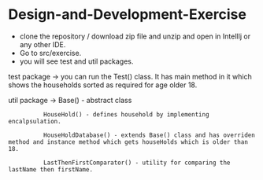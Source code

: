 # Design-and-Development-Exercise

- clone the repository / download zip file and unzip and open in IntellIj or any other IDE.
- Go to src/exercise.
- you will see test and util packages.

test package -> you can run the Test() class. It has main method in it which shows the households sorted as required for age older 18.

util package -> 
              Base() - abstract class
              
              HouseHold() - defines household by implementing encalpsulation.
              
              HouseHoldDatabase() - extends Base() class and has overriden method and instance method which gets houseHolds which is older than 18.
              
              LastThenFirstComparator() - utility for comparing the lastName then firstName.

